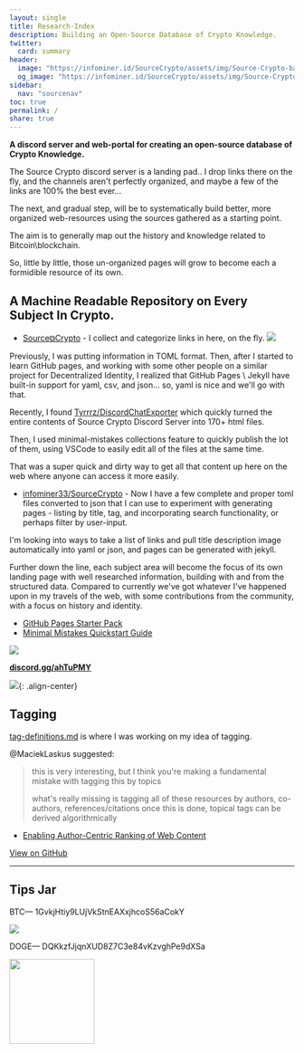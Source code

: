 ```yaml
---
layout: single
title: Research-Index
description: Building an Open-Source Database of Crypto Knowledge.
twitter:
  card: summary
header: 
  image: "https://infominer.id/SourceCrypto/assets/img/Source-Crypto-banner.png"
  og_image: "https://infominer.id/SourceCrypto/assets/img/Source-Crypto-og.png"
sidebar:
  nav: "sourcenav" 
toc: true
permalink: /
share: true
---
```


**A discord server and web-portal for creating an open-source database of Crypto Knowledge.**


The Source Crypto discord server is a landing pad.. I drop links there on the fly, and the channels aren't perfectly organized, and maybe a few of the links are 100% the best ever... 

The next, and gradual step, will be to systematically build better, more organized web-resources using the sources gathered as a starting point.

The aim is to generally map out the history and knowledge related to Bitcoin\blockchain.

So, little by little, those un-organized pages will grow to become each a formidible resource of its own.

## A Machine Readable Repository on Every Subject In Crypto.


* [Source⧉Crypto](https://discord.gg/ahTuPMY) - I collect and categorize links in here, on the fly.
![](https://i.imgur.com/hLOk7yL.png)

Previously, I was putting information in TOML format. Then, after I started to learn GitHub pages, and working with some other people on a similar project for Decentralized Identity, I realized that GitHub Pages \ Jekyll have built-in support for yaml, csv, and json... so, yaml is nice and we'll go with that. 

Recently, I found [Tyrrrz/DiscordChatExporter](https://github.com/Tyrrrz/DiscordChatExporter/issues/75) which quickly turned the entire contents of Source Crypto Discord Server into 170+ html files. 

Then, I used minimal-mistakes collections feature to quickly publish the lot of them, using VSCode to easily edit all of the files at the same time.

That was a super quick and dirty way to get all that content up here on the web where anyone can access it more easily.


* [infominer33/SourceCrypto](https://github.com/infominer33/SourceCrypto) -  Now I have a few complete and proper toml files converted to json that I can use to experiment with generating pages - listing by title, tag, and incorporating search functionality, or perhaps filter by user-input.

I'm looking into ways to take a list of links and pull title description image automatically into yaml or json, and pages can be generated with jekyll.

Further down the line, each subject area will become the focus of its own landing page with well researched information, building with and from the structured data. Compared to currently we've got whatever I've happened upon in my travels of the web, with some contributions from the community, with a focus on history and identity. 

* [GitHub Pages Starter Pack](https://infominer.id/web-work/gh-pages-starter-pack/)
* [Minimal Mistakes Quickstart Guide](https://mmistakes.github.io/minimal-mistakes/docs/quick-start-guide/)


![](https://i.imgur.com/pYydLx7.png)

<b><a href="https://discord.gg/ahTuPMY" target="_blank">discord.gg/ahTuPMY</a></b>


![](https://infominer.id/SourceCrypto/assets/img/interlinked.png){: .align-center}


## Tagging

[tag-definitions.md](/tag-definitions/) is where I was working on my idea of tagging.

@MaciekLaskus suggested:
>this is very interesting, but I think you're making a fundamental mistake with tagging this by topics
>
>what's really missing is tagging all of these resources by authors, co-authors, references/citations once this is done, topical tags can be derived algorithmically
* [Enabling Author-Centric Ranking of Web Content](http://citeseerx.ist.psu.edu/viewdoc/download?doi=10.1.1.397.8960&rep=rep1&type=pdf)

<a href="https://github.com/infominer33/SourceCrypto">View on GitHub</a>



---
## Tips Jar 

BTC— 1GvkjHtiy9LUjVkStnEAXxjhcoS56aCokY

![](https://imgur.com/yXLLm9Bl.png) 

DOGE— DQKkzfJjqnXUD8Z7C3e84vKzvghPe9dXSa

<img src="https://imgur.com/z316u0c.png" width="150"> 
